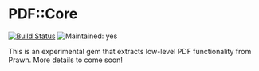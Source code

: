 # PDF::Core

[![Build Status](https://circleci.com/gh/prawnpdf/pdf-core.svg?style=svg)](https://circleci.com/gh/prawnpdf/pdf-core)
![Maintained: yes](https://img.shields.io/badge/maintained-yes-brightgreen.png)

This is an experimental gem that extracts low-level PDF functionality from
Prawn. More details to come soon!
